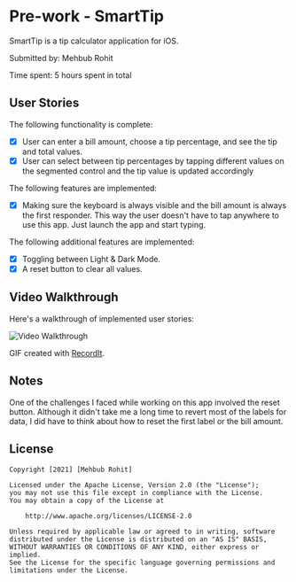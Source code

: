 # Pre-work - SmartTip

SmartTip is a tip calculator application for iOS.

Submitted by: Mehbub Rohit

Time spent: 5 hours spent in total

## User Stories

The following functionality is complete:

- [x] User can enter a bill amount, choose a tip percentage, and see the tip and total values.
- [x] User can select between tip percentages by tapping different values on the segmented control and the tip value is updated accordingly

The following features are implemented:

- [x] Making sure the keyboard is always visible and the bill amount is always the first responder. This way the user doesn't have to tap anywhere to use this app. Just launch the app and start typing.

The following additional features are implemented:

- [x] Toggling between Light & Dark Mode.
- [x] A reset button to clear all values.

## Video Walkthrough

Here's a walkthrough of implemented user stories:

<img src='http://g.recordit.co/tBHbu4pDsQ.gif' title='Video Walkthrough' width='' alt='Video Walkthrough' />

GIF created with [RecordIt](https://recordit.co/).

## Notes
One of the challenges I faced while working on this app involved the reset button. Although it didn't take me a long time 
to revert most of the labels for data, I did have to think about how to reset the first label or the bill amount.

## License

    Copyright [2021] [Mehbub Rohit]

    Licensed under the Apache License, Version 2.0 (the "License");
    you may not use this file except in compliance with the License.
    You may obtain a copy of the License at

        http://www.apache.org/licenses/LICENSE-2.0

    Unless required by applicable law or agreed to in writing, software
    distributed under the License is distributed on an "AS IS" BASIS,
    WITHOUT WARRANTIES OR CONDITIONS OF ANY KIND, either express or implied.
    See the License for the specific language governing permissions and
    limitations under the License.
